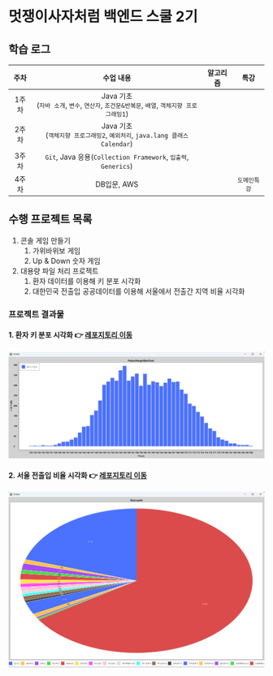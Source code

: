 # 멋쟁이사자처럼 백엔드 스쿨 2기

## 학습 로그
|  주차  |                               수업 내용                                | 알고리즘 |   특강  |
|:----:|:------------------------------------------------------------------:|:---:|:-----:|
| 1주차  | Java 기초<br/>(`자바 소개`, `변수`, `연산자`, `조건문&반복문`, `배열`, `객체지향 프로그래밍1`) |  |       |
| 2주차  |  Java 기초<br/>(`객체지향 프로그래밍2`, `예외처리`, `java.lang 클래스` `Calendar`)   |  |       |
| 3주차  |     `Git`, Java 응용(`Collection Framework`, `입출력`, `Generics`)      |  |       |
| 4주차 |                             DB입문, AWS                              |  | `도메인특강` |




## 수행 프로젝트 목록
1. 콘솔 게임 만들기
   1. 가위바위보 게임
   2. Up & Down 숫자 게임
2. 대용량 파일 처리 프로젝트
   1. 환자 데이터를 이용해 키 분포 시각화
   2. 대한민국 전출입 공공데이터를 이용해 서울에서 전출간 지역 비율 시각화
### 프로젝트 결과물
#### 1. 환자 키 분포 시각화 👉 [레포지토리 이동](https://github.com/wogus0518/LikeLion-Backend/tree/main/Class/src/week3/date221007/miniProject)
![img.png](resources/images/patientHeight.png)
#### 2. 서울 전출입 비율 시각화 👉 [레포지토리 이동](https://github.com/wogus0518/LikeLion-Backend/tree/main/Class/src/week3/date221007/miniProject)
![img.png](resources/images/sidoPiechart.png)